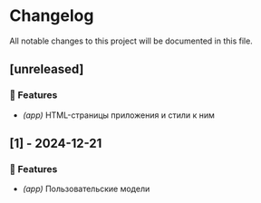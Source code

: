 # Changelog

All notable changes to this project will be documented in this file.

## [unreleased]

### 🚀 Features

- *(app)* HTML-страницы приложения и стили к ним

## [1] - 2024-12-21

### 🚀 Features

- *(app)* Пользовательские модели

<!-- generated by git-cliff -->
